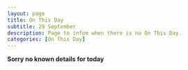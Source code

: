 ```yaml
---
layout: page
title: On This Day
subtitle: 29 September
description: Page to infom when there is no On This Day.
categories: [On This Day]
---
```


**Sorry no known details for today**
